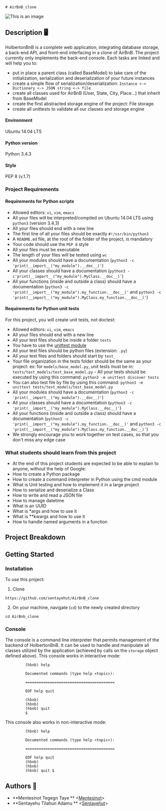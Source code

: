 	# AirBnB_clone
![This is an image](https://camo.githubusercontent.com/a8cd2eef2325c425519095dc2501111e630a77eddb454938c527cb82ea9c3aeb/68747470733a2f2f73332e616d617a6f6e6177732e636f6d2f696e7472616e65742d70726f6a656374732d66696c65732f686f6c626572746f6e7363686f6f6c2d6869676865722d6c6576656c5f70726f6772616d6d696e672b2f3236332f4842544e2d68626e622d46696e616c2e706e67)

## Description :desktop_computer:
HolbertonBnB is a complete web application, integrating database storage, a back-end API, and front-end 
interfacing in a clone of AirBnB. The project currently only implements the back-end console. 
Each tasks are linked and will help you to: 
- put in place a parent class (called BaseModel) to take care of the initialization, serialization and deserialization of your future instances 
- create a simple flow of serialization/deserialization: ```Instance <-> Dictionary <-> JSON string <-> file ``` 
- create all classes used for AirBnB (User, State, City, Place...) that inherit from BaseModel 
- create the first abstracted storage engine of the project: File storage. 
- create all unittests to validate all our classes and storage engine
#### Environment
Ubuntu 14.04 LTS
#### Python version
Python 3.4.3
#### Style
PEP 8 (v.1.7)
### Project Requirements
#### Requirements for Python scripts
- Allowed editors: `vi`, `vim`, `emacs` 
- All your files will be interpreted/compiled on Ubuntu 14.04 LTS using `python3` (version 3.4.3) 
- All your files should end with a new line 
- The first line of all your files should be exactly `#!/usr/bin/python3` 
- A `README.md` file, at the root of the folder of the project, is mandatory 
- Your code should use the `PEP 8` style 
- All your files must be executable 
- The length of your files will be tested using `wc` 
- All your modules should have a documentation (`python3 -c 'print(__import__("my_module").__doc__)'`) 
- All your classes should have a documentation (`python3 -c'print(__import__("my_module").MyClass.__doc__)'`) 
- All your functions (inside and outside a class) should have a documentation (`python3 -c 'print(__import__("my_module").my_function.__doc__)'` and `python3 -c 'print(__import__("my_module").MyClass.my_function.__doc__)'`)
#### Requirements for Python unit tests
For this project, you will create unit tests, not doctest: 
- Allowed editors: `vi`, `vim`, `emacs` 
- All your files should end with a new line 
- All your test files should be inside a folder `tests` 
- You have to use the [unittest module](https://docs.python.org/3.4/library/unittest.html#module-unittest) 
- All your test files should be python files (extension: `.py`) 
- All your test files and folders should start by `test_` 
- Your file organization in the tests folder should be the same as your project: ex: for `models/base_model.py`, unit tests must be in: `tests/test_models/test_base_model.py` - All your tests should be executed by using this command: 
`python3 -m unittest discover tests` 
- You can also test file by file by using this command: `python3 -m unittest tests/test_models/test_base_model.py` 
- All your modules should have a documentation (`python3 -c 'print(__import__("my_module").__doc__)'`) 
- All your classes should have a documentation (`python3 -c 'print(__import__("my_module").MyClass.__doc__)'`) 
- All your functions (inside and outside a class) should have a documentation (`python3 -c 'print(__import__("my_module").my_function.__doc__)'` and `python3 -c 
'print(__import__("my_module").MyClass.my_function.__doc__)'`) 
- We strongly encourage you to work together on test cases, so that you don't miss any edge case
### What students should learn from this project
- At the end of this project students are expected to be able to explain to anyone, without the help of Google: 
- How to create a Python package 
- How to create a command interpreter in Python using the cmd module 
- What is Unit testing and how to implement it in a large project 
- How to serialize and deserialize a Class 
- How to write and read a JSON file 
- How to manage datetime 
- What is an UUID 
- What is *args and how to use it 
- What is **kwargs and how to use it 
- How to handle named arguments in a function
## Project Breakdown

## Getting Started

### Installation
To use this project:
1. Clone

```
https://github.com/sentayehut/AirBnB_clone

``` 
2. On your machine, navigate (`cd`) to the newly created directory 

``` 
cd AirBnb_clone

```
### Console
The console is a command line interpreter that permits management of the backend of HolbertonBnB. 
It can be used to handle and manipulate all classes utilized by the application (achieved by calls on the `storage` object defined above).
This console works in interactive mode: 
```shell $ ./console.py 
         (hbnb) help 

         Documented commands (type help <topic>): 
   
         ======================================== 

         EOF help quit 

         (hbnb) 
         (hbnb) 
         (hbnb) quit 
         $ 
``` 
This console also works in non-interactive mode: 
```shell $ ./console.py 
         (hbnb) help 
        
         Documented commands (type help <topic>): 

         ======================================== 
      
         EOF help quit 
         (hbnb) 
         (hbnb) 
         (hbnb) quit $
```
## Authors :memo:
- **Mentesinot Tegegn Taye **  <[Mentesinot](https://github.com/Mentesinot)>
- **Sentayehu Tilahun Adamu ** <[Sentayehut](https://github.com/sentayehut)>     
